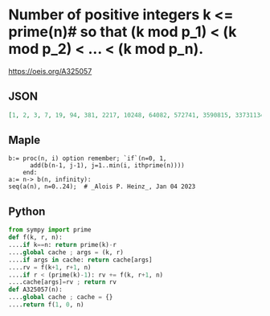 # Number of positive integers k <\= prime\(n\)\# so that \(k mod p\_1\) < \(k mod p\_2\) < \.\.\. < \(k mod p\_n\)\.
https://oeis.org/A325057
## JSON
```JSON
[1, 2, 3, 7, 19, 94, 381, 2217, 10248, 64082, 572741, 3590815, 33731134, 291308123, 1896596488, 14675287694, 147847569839, 1642854121867, 12717640104203, 134707566446733, 1285768348848054, 9334472487460317, 97284913917125312, 922382339920122509, 10370484766702974615]
```
## Maple
```Maple
b:= proc(n, i) option remember; `if`(n=0, 1,
      add(b(n-1, j-1), j=1..min(i, ithprime(n))))
    end:
a:= n-> b(n, infinity):
seq(a(n), n=0..24);  # _Alois P. Heinz_, Jan 04 2023
```
## Python
```Python
from sympy import prime
def f(k, r, n):
....if k==n: return prime(k)-r
....global cache ; args = (k, r)
....if args in cache: return cache[args]
....rv = f(k+1, r+1, n)
....if r < (prime(k)-1): rv += f(k, r+1, n)
....cache[args]=rv ; return rv
def A325057(n):
....global cache ; cache = {}
....return f(1, 0, n)
```
